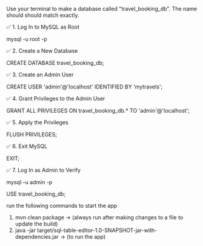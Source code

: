Use your terminal to make a database called "travel_booking_db". The name should should match exactly.

✅ 1. Log In to MySQL as Root

mysql -u root -p

✅ 2. Create a New Database

CREATE DATABASE travel_booking_db;

✅ 3. Create an Admin User

CREATE USER 'admin'@'localhost' IDENTIFIED BY 'mytravels';

✅ 4. Grant Privileges to the Admin User

GRANT ALL PRIVILEGES ON travel_booking_db.* TO 'admin'@'localhost';

✅ 5. Apply the Privileges

FLUSH PRIVILEGES;

✅ 6. Exit MySQL

EXIT;

✅ 7. Log In as Admin to Verify

mysql -u admin -p

USE travel_booking_db;


run the following commands to start the app
1. mvn clean package  ->  (always run after making changes to a file to update the build)
2. java -jar target/sql-table-editor-1.0-SNAPSHOT-jar-with-dependencies.jar  ->   (to run the app)